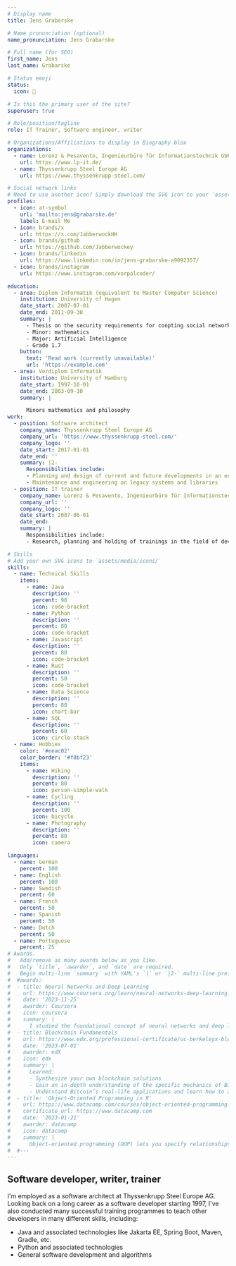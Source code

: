 ```yaml
---
# Display name
title: Jens Grabarske

# Name pronunciation (optional)
name_pronunciation: Jens Grabarske

# Full name (for SEO)
first_name: Jens
last_name: Grabarske

# Status emoji
status:
  icon: 📓

# Is this the primary user of the site?
superuser: true

# Role/position/tagline
role: IT Trainer, Software engineer, writer

# Organizations/Affiliations to display in Biography blox
organizations:
  - name: Lorenz & Pesavento, Ingenieurbüro für Informationstechnik GbR
    url: https://www.lp-it.de/
  - name: Thyssenkrupp Steel Europe AG
    url: https://www.thyssenkrupp-steel.com/

# Social network links
# Need to use another icon? Simply download the SVG icon to your `assets/media/icons/` folder.
profiles:
  - icon: at-symbol
    url: 'mailto:jens@grabarske.de'
    label: E-mail Me
  - icon: brands/x
    url: https://x.com/JabberwockHH
  - icon: brands/github
    url: https://github.com/Jabberwockey
  - icon: brands/linkedin
    url: https://www.linkedin.com/in/jens-grabarske-a9092357/
  - icon: brands/instagram
    url: https://www.instagram.com/vorpalcoder/

education:
  - area: Diplom Informatik (equivalent to Master Computer Science)
    institution: University of Hagen
    date_start: 2007-07-01
    date_end: 2011-09-30
    summary: |
      - Thesis on the security requirements for coopting social networks.
      - Minor: mathematics
      - Major: Artificial Intelligence
      - Grade 1.7
    button:
      text: 'Read work (currently unavailable)'
      url: 'https://example.com'
  - area: Vordiplom Informatik
    institution: University of Hamburg
    date_start: 1997-10-01
    date_end: 2003-09-30
    summary: |

      Minors mathematics and philosophy
work:
  - position: Software architect
    company_name: Thyssenkrupp Steel Europe AG
    company_url: 'https://www.thyssenkrupp-steel.com/'
    company_logo: ''
    date_start: 2017-01-01
    date_end: ''
    summary: |2-
      Responsibilities include:
      - Planning and design of current and future developments in an enterprise domain
      - Maintenance and engineering on legacy systems and libraries
  - position: IT trainer
    company_name: Lorenz & Pesavento, Ingenieurbüro für Informationstechnik GbR
    company_url: ''
    company_logo: ''
    date_start: 2007-06-01
    date_end:
    summary: |
      Responsibilities include:
      - Research, planning and holding of trainings in the field of development

# Skills
# Add your own SVG icons to `assets/media/icons/`
skills:
  - name: Technical Skills
    items:
      - name: Java
        description: ''
        percent: 90
        icon: code-bracket
      - name: Python
        description: ''
        percent: 80
        icon: code-bracket
      - name: Javascript
        description: ''
        percent: 80
        icon: code-bracket
      - name: Rust
        description: ''
        percent: 50
        icon: code-bracket
      - name: Data Science
        description: ''
        percent: 80
        icon: chart-bar
      - name: SQL
        description: ''
        percent: 60
        icon: circle-stack
  - name: Hobbies
    color: '#eeac02'
    color_border: '#f0bf23'
    items:
      - name: Hiking
        description: ''
        percent: 80
        icon: person-simple-walk
      - name: Cycling
        description: ''
        percent: 100
        icon: bicycle
      - name: Photography
        description: ''
        percent: 80
        icon: camera

languages:
  - name: German
    percent: 100
  - name: English
    percent: 100
  - name: Swedish
    percent: 60
  - name: French
    percent: 50
  - name: Spanish
    percent: 50
  - name: Dutch
    percent: 50
  - name: Portuguese
    percent: 25
# Awards.
#   Add/remove as many awards below as you like.
#   Only `title`, `awarder`, and `date` are required.
#   Begin multi-line `summary` with YAML's `|` or `|2-` multi-line prefix and indent 2 spaces below.
#  #awards:
#  - title: Neural Networks and Deep Learning
#    url: https://www.coursera.org/learn/neural-networks-deep-learning
#    date: '2023-11-25'
#    awarder: Coursera
#    icon: coursera
#    summary: |
#      I studied the foundational concept of neural networks and deep learning. By the end, I was familiar with the significant technological trends driving the rise of deep learning; build, train, and apply fully connected deep neural #networks; implement efficient (vectorized) neural networks; identify key parameters in a neural network’s architecture; and apply deep learning to your own applications.
#  - title: Blockchain Fundamentals
#    url: https://www.edx.org/professional-certificate/uc-berkeleyx-blockchain-fundamentals
#    date: '2023-07-01'
#    awarder: edX
#    icon: edx
#    summary: |
#      Learned:
#      - Synthesize your own blockchain solutions
#      - Gain an in-depth understanding of the specific mechanics of Bitcoin
#      - Understand Bitcoin’s real-life applications and learn how to attack and destroy Bitcoin, Ethereum, smart contracts and Dapps, and alternatives to Bitcoin’s Proof-of-Work consensus algorithm
#  - title: 'Object-Oriented Programming in R'
#    url: https://www.datacamp.com/courses/object-oriented-programming-with-s3-and-r6-in-r
#    certificate_url: https://www.datacamp.com
#    date: '2023-01-21'
#    awarder: datacamp
#    icon: datacamp
#    summary: |
#      Object-oriented programming (OOP) lets you specify relationships between functions and the objects that they can act on, helping you manage complexity in your code. This is an intermediate level course, providing an introduction to OOP, #using the S3 and R6 systems. S3 is a great day-to-day R programming tool that simplifies some of the functions that you write. R6 is especially useful for industry-specific analyses, working with web APIs, and building GUIs.
#  #---
---
```


## Software developer, writer, trainer

I'm employed as a software architect at Thyssenkrupp Steel Europe AG. Looking back on a long career as a software developer starting 1997, I've also conducted many successful training programmes to teach other developers in many different skills, including:
- Java and associated technologies like Jakarta EE, Spring Boot, Maven, Gradle, etc.
- Python and associated technologies
- General software development and algorithms
